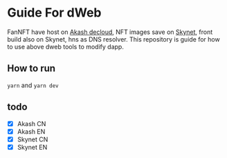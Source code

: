 # Guide For dWeb

FanNFT have host on [Akash decloud](https://akash.network/), NFT images save on [Skynet](https://siasky.net/), front build also on Skynet, hns as DNS resolver.
This repository is guide for how to use above dweb tools to modify dapp.

## How to run

`yarn` and `yarn dev`

## todo

- [x] Akash CN
- [x] Akash EN
- [x] Skynet CN
- [x] Skynet EN
